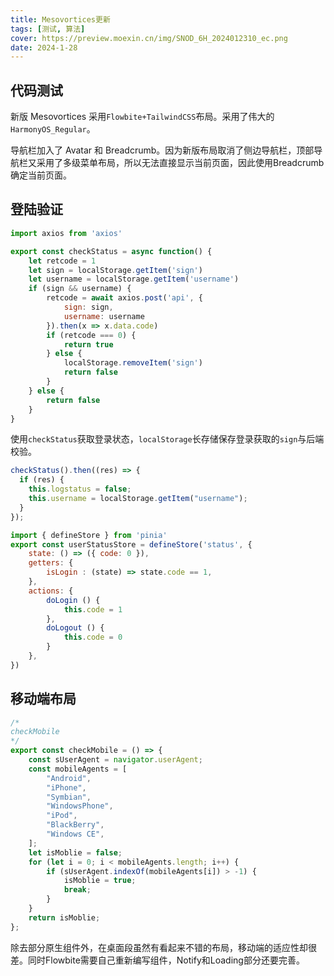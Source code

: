 ```yaml
---
title: Mesovortices更新
tags: [测试, 算法]
cover: https://preview.moexin.cn/img/SNOD_6H_2024012310_ec.png
date: 2024-1-28
---
```


## 代码测试

新版 Mesovortices 采用`Flowbite+TailwindCSS`布局。采用了伟大的`HarmonyOS_Regular`。

导航栏加入了 Avatar 和 Breadcrumb。因为新版布局取消了侧边导航栏，顶部导航栏又采用了多级菜单布局，所以无法直接显示当前页面，因此使用Breadcrumb确定当前页面。

## 登陆验证

```js
import axios from 'axios'

export const checkStatus = async function() {
    let retcode = 1
    let sign = localStorage.getItem('sign')
    let username = localStorage.getItem('username')
    if (sign && username) {
        retcode = await axios.post('api', {
            sign: sign,
            username: username
        }).then(x => x.data.code)
        if (retcode === 0) {
            return true
        } else {
            localStorage.removeItem('sign')
            return false
        }
    } else {
        return false
    }
}
```
使用`checkStatus`获取登录状态，`localStorage`长存储保存登录获取的`sign`与后端校验。
```js
checkStatus().then((res) => {
  if (res) {
    this.logstatus = false;
    this.username = localStorage.getItem("username");
  }
});
```
```js
import { defineStore } from 'pinia'
export const userStatusStore = defineStore('status', {
    state: () => ({ code: 0 }),
    getters: {
        isLogin : (state) => state.code == 1,
    },
    actions: {
        doLogin () {
            this.code = 1
        },
        doLogout () {
            this.code = 0
        }
    },
})
```
## 移动端布局

```js
/*
checkMobile
*/
export const checkMobile = () => {
    const sUserAgent = navigator.userAgent;
    const mobileAgents = [
        "Android",
        "iPhone",
        "Symbian",
        "WindowsPhone",
        "iPod",
        "BlackBerry",
        "Windows CE",
    ];
    let isMoblie = false;
    for (let i = 0; i < mobileAgents.length; i++) {
        if (sUserAgent.indexOf(mobileAgents[i]) > -1) {
            isMoblie = true;
            break;
        }
    }
    return isMoblie;
};
```
除去部分原生组件外，在桌面段虽然有看起来不错的布局，移动端的适应性却很差。同时Flowbite需要自己重新编写组件，Notify和Loading部分还要完善。